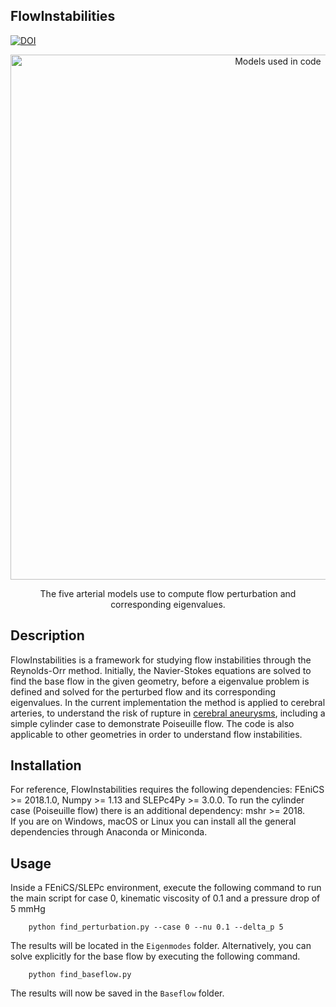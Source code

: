 ## FlowInstabilities
[![DOI](https://zenodo.org/badge/DOI/10.5281/zenodo.5296829.svg)](https://doi.org/10.5281/zenodo.5296829)

<p align="center">
    <img src="https://i.ibb.co/ZGWQSp8/models.png" width="840 height="480" alt="Models used in code"/>
</p>
<p align="center">
    The five arterial models use to compute flow perturbation and corresponding eigenvalues.
</p>

Description
-----------
FlowInstabilities is a framework for studying flow instabilities through the Reynolds-Orr method. 
Initially, the Navier-Stokes equations are solved to find the base flow in the given geometry, before a eigenvalue problem is defined and solved for the perturbed flow and its corresponding eigenvalues.
In the current implementation the method is applied to cerebral arteries, to understand the risk of rupture in [cerebral aneurysms](https://en.wikipedia.org/wiki/Intracranial_aneurysm), including a simple cylinder case to demonstrate Poiseuille flow.
 The code is also applicable to other geometries in order to understand flow instabilities. 
 
Installation
------------

For reference, FlowInstabilities requires the following dependencies: FEniCS >= 2018.1.0, Numpy >= 1.13 and SLEPc4Py >= 3.0.0.
To run the cylinder case (Poiseuille flow) there is an additional dependency: mshr >= 2018.  
If you are on Windows, macOS or Linux you can install all the general dependencies through Anaconda or Miniconda.

Usage
-----
Inside a FEniCS/SLEPc environment, execute the following command to run the main script for case 0, kinematic viscosity of 0.1 and a pressure drop of 5 mmHg

        python find_perturbation.py --case 0 --nu 0.1 --delta_p 5

The results will be located in the `Eigenmodes` folder.
Alternatively, you can solve explicitly for the base flow by executing the following command.

        python find_baseflow.py

The results will now be saved in the `Baseflow` folder.
